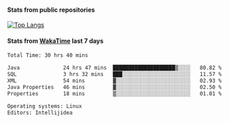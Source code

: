 #### Stats from public repositories

[![Top Langs](https://github-readme-stats.vercel.app/api/top-langs/?username=hyoghurt&layout=compact&exclude_repo=multiserver,docker_compose&langs_count=6)](https://github.com/anuraghazra/github-readme-stats)

#### Stats from [WakaTime](https://wakatime.com/@hyoghurt) last 7 days
<!--START_SECTION:waka-->

```txt
Total Time: 30 hrs 40 mins

Java              24 hrs 47 mins  ████████████████████▒░░░░   80.82 %
SQL               3 hrs 32 mins   ███░░░░░░░░░░░░░░░░░░░░░░   11.57 %
XML               54 mins         ▓░░░░░░░░░░░░░░░░░░░░░░░░   02.93 %
Java Properties   46 mins         ▓░░░░░░░░░░░░░░░░░░░░░░░░   02.50 %
Properties        18 mins         ▒░░░░░░░░░░░░░░░░░░░░░░░░   01.01 %

Operating systems: Linux
Editors: Intellijidea
```

<!--END_SECTION:waka-->
